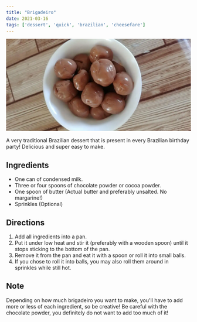 ```yaml
---
title: "Brigadeiro"
date: 2021-03-16
tags: ['dessert', 'quick', 'brazilian', 'cheesefare']
---
```


![Brigadeiro](/recipes/pix/brigadeiro.webp)

A very traditional Brazilian dessert that is present in every Brazilian birthday party! Delicious and super easy to make.

## Ingredients

- One can of condensed milk.
- Three or four spoons of chocolate powder or cocoa powder.
- One spoon of butter (Actual butter and preferably unsalted. No margarine!)
- Sprinkles (Optional)

## Directions

1. Add all ingredients into a pan.
2. Put it under low heat and stir it (preferably with a wooden spoon) until it stops sticking to the bottom of the pan.
3. Remove it from the pan and eat it with a spoon or roll it into small balls.
4. If you chose to roll it into balls, you may also roll them around in sprinkles while still hot.

## Note

Depending on how much brigadeiro you want to make, you'll have to add more or less of each ingredient, so be creative! Be careful with the chocolate powder, you definitely do not want to add too much of it!
